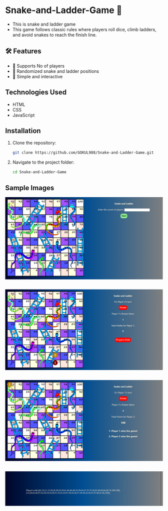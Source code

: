 # Snake-and-Ladder-Game 🎲
- This is snake and ladder game
- This game follows classic rules where players roll dice, climb ladders, and avoid snakes to reach the finish line.

## 🛠 Features  
- 🎲 Supports No of players 
- 🐍 Randomized snake and ladder positions
- 🎨 Simple and interactive 

## Technologies Used
- HTML
- CSS 
- JavaScript

## Installation
1. Clone the repository:
   ```bash
   git clone https://github.com/GOKUL988/Snake-and-Ladder-Game.git
   ```
2. Navigate to the project folder:
   ```bash
   cd Snake-and-Ladder-Game
   ```

## Sample Images 
![sam1](imgs/str1.png) 
##
![sam2](imgs/str2.png) 
##
![sam3](imgs/str3.png)
## 
![sam4](imgs/str4.png) 
